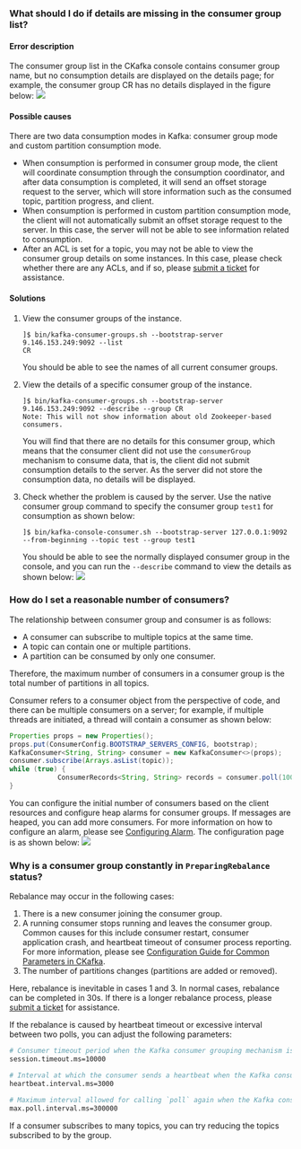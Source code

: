 ### What should I do if details are missing in the consumer group list?

#### Error description

The consumer group list in the CKafka console contains consumer group name, but no consumption details are displayed on the details page; for example, the consumer group CR has no details displayed in the figure below:
![](https://main.qcloudimg.com/raw/40abecbbf024dab703c1904c006c04d0.png)

#### Possible causes

There are two data consumption modes in Kafka: consumer group mode and custom partition consumption mode.

- When consumption is performed in consumer group mode, the client will coordinate consumption through the consumption coordinator, and after data consumption is completed, it will send an offset storage request to the server, which will store information such as the consumed topic, partition progress, and client.
- When consumption is performed in custom partition consumption mode, the client will not automatically submit an offset storage request to the server. In this case, the server will not be able to see information related to consumption.
- After an ACL is set for a topic, you may not be able to view the consumer group details on some instances. In this case, please check whether there are any ACLs, and if so, please [submit a ticket](https://console.cloud.tencent.com/workorder/category) for assistance.


#### Solutions

1. View the consumer groups of the instance.
   ```
   ]$ bin/kafka-consumer-groups.sh --bootstrap-server 9.146.153.249:9092 --list
   CR
   ```
   You should be able to see the names of all current consumer groups.  

2. View the details of a specific consumer group of the instance.
   ```
   ]$ bin/kafka-consumer-groups.sh --bootstrap-server 9.146.153.249:9092 --describe --group CR
   Note: This will not show information about old Zookeeper-based consumers.
   ```
   You will find that there are no details for this consumer group, which means that the consumer client did not use the `consumerGroup` mechanism to consume data, that is, the client did not submit consumption details to the server. As the server did not store the consumption data, no details will be displayed.

3. Check whether the problem is caused by the server.
   Use the native consumer group command to specify the consumer group `test1` for consumption as shown below: 
   ```
   ]$ bin/kafka-console-consumer.sh --bootstrap-server 127.0.0.1:9092 --from-beginning --topic test --group test1
   ```
   You should be able to see the normally displayed consumer group in the console, and you can run the `--describe` command to view the details as shown below:
   ![](https://main.qcloudimg.com/raw/d54eb823fe66da94364849e670f83fba.png)

   



### How do I set a reasonable number of consumers?

The relationship between consumer group and consumer is as follows:
- A consumer can subscribe to multiple topics at the same time.
- A topic can contain one or multiple partitions.
- A partition can be consumed by only one consumer.

Therefore, the maximum number of consumers in a consumer group is the total number of partitions in all topics.

Consumer refers to a consumer object from the perspective of code, and there can be multiple consumers on a server; for example, if multiple threads are initiated, a thread will contain a consumer as shown below:
```java
Properties props = new Properties();
props.put(ConsumerConfig.BOOTSTRAP_SERVERS_CONFIG, bootstrap);
KafkaConsumer<String, String> consumer = new KafkaConsumer<>(props);
consumer.subscribe(Arrays.asList(topic));
while (true) {
            ConsumerRecords<String, String> records = consumer.poll(100);
}
```
You can configure the initial number of consumers based on the client resources and configure heap alarms for consumer groups. If messages are heaped, you can add more consumers. For more information on how to configure an alarm, please see [Configuring Alarm](https://intl.cloud.tencent.com/document/product/597/40976). The configuration page is as shown below:
![](https://main.qcloudimg.com/raw/8c10d954b79dc191a9ce173e3063f605.png)


### Why is a consumer group constantly in `PreparingRebalance` status?

Rebalance may occur in the following cases:
1. There is a new consumer joining the consumer group.
2. A running consumer stops running and leaves the consumer group. Common causes for this include consumer restart, consumer application crash, and heartbeat timeout of consumer process reporting. For more information, please see [Configuration Guide for Common Parameters in CKafka](https://intl.cloud.tencent.com/document/product/597/31588).
3. The number of partitions changes (partitions are added or removed).

Here, rebalance is inevitable in cases 1 and 3. In normal cases, rebalance can be completed in 30s. If there is a longer rebalance process, please [submit a ticket](https://console.cloud.tencent.com/workorder/category) for assistance.

If the rebalance is caused by heartbeat timeout or excessive interval between two polls, you can adjust the following parameters:
```bash
# Consumer timeout period when the Kafka consumer grouping mechanism is used. If the broker does not receive the heartbeat of the consumer within this period, the consumer will be considered to have failed and the broker will initiate rebalance. Currently, this value must be configured in the broker between `group.min.session.timeout.ms=6000` and `group.max.session.timeout.ms=300000`
session.timeout.ms=10000

# Interval at which the consumer sends a heartbeat when the Kafka consumer grouping mechanism is used. This value must be smaller than `session.timeout.ms` and should generally be below one-third of it
heartbeat.interval.ms=3000

# Maximum interval allowed for calling `poll` again when the Kafka consumer grouping mechanism is used. If `poll` is not called again within this time period, the consumer will be considered to have failed, and the broker will initiate rebalance again to assign the partitions originally assigned to the consumer to other consumers
max.poll.interval.ms=300000
```

If a consumer subscribes to many topics, you can try reducing the topics subscribed to by the group.
